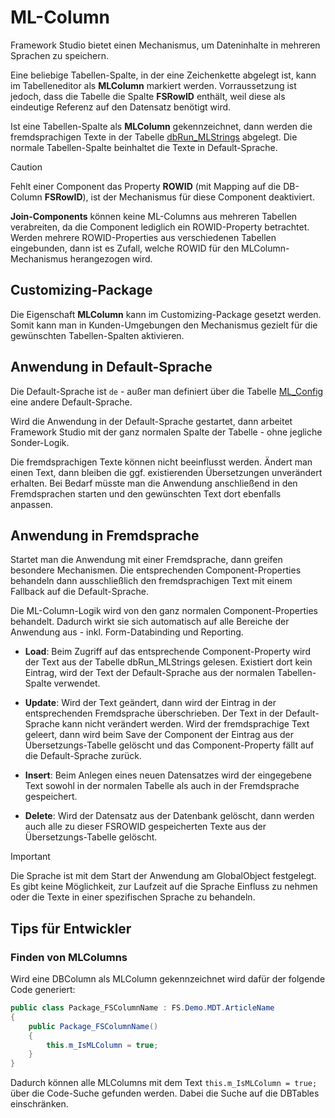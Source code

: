 # ML-Column

Framework Studio bietet einen Mechanismus, um Dateninhalte in mehreren Sprachen zu speichern.

Eine beliebige Tabellen-Spalte, in der eine Zeichenkette abgelegt ist, kann im Tabelleneditor als **MLColumn** markiert werden. Vorraussetzung ist jedoch, dass die Tabelle die Spalte **FSRowID** enthält, weil diese als eindeutige Referenz auf den Datensatz benötigt wird.

Ist eine Tabellen-Spalte als **MLColumn** gekennzeichnet, dann werden die fremdsprachigen Texte in der Tabelle [dbRun_MLStrings](../tables/dbrun_mlstrings.md) abgelegt. Die normale Tabellen-Spalte beinhaltet die Texte in Default-Sprache.

> [!CAUTION]
>
> Fehlt einer Component das Property **ROWID** (mit Mapping auf die DB-Column **FSRowID**), ist der Mechanismus für diese Component deaktiviert.
>
> **Join-Components** können keine ML-Columns aus mehreren Tabellen verabreiten, da die Component lediglich ein ROWID-Property betrachtet. Werden mehrere ROWID-Properties aus verschiedenen Tabellen eingebunden, dann ist es Zufall, welche ROWID für den MLColumn-Mechanismus herangezogen wird.

## Customizing-Package

Die Eigenschaft **MLColumn** kann im Customizing-Package gesetzt werden. Somit kann man in Kunden-Umgebungen den Mechanismus gezielt für die gewünschten Tabellen-Spalten aktivieren.

## Anwendung in Default-Sprache

Die Default-Sprache ist `de` - außer man definiert über die Tabelle [ML_Config](../tables/ml_config.md) eine andere Default-Sprache.

Wird die Anwendung in der Default-Sprache gestartet, dann arbeitet Framework Studio mit der ganz normalen Spalte der Tabelle - ohne jegliche Sonder-Logik.

Die fremdsprachigen Texte können nicht beeinflusst werden. Ändert man einen Text, dann bleiben die ggf. existierenden Übersetzungen unverändert erhalten. Bei Bedarf müsste man die Anwendung anschließend in den Fremdsprachen starten und den gewünschten Text dort ebenfalls anpassen.

## Anwendung in Fremdsprache

Startet man die Anwendung mit einer Fremdsprache, dann greifen besondere Mechanismen. Die entsprechenden Component-Properties behandeln dann ausschließlich den fremdsprachigen Text mit einem Fallback auf die Default-Sprache.

Die ML-Column-Logik wird von den ganz normalen Component-Properties behandelt. Dadurch wirkt sie sich automatisch auf alle Bereiche der Anwendung aus - inkl. Form-Databinding und Reporting.

* **Load**: Beim Zugriff auf das entsprechende Component-Property wird der Text aus der Tabelle dbRun_MLStrings gelesen. Existiert dort kein Eintrag, wird der Text der Default-Sprache aus der normalen Tabellen-Spalte verwendet.

* **Update**: Wird der Text geändert, dann wird der Eintrag in der entsprechenden Fremdsprache überschrieben. Der Text in der Default-Sprache kann nicht verändert werden. Wird der fremdsprachige Text geleert, dann wird beim Save der Component der Eintrag aus der Übersetzungs-Tabelle gelöscht und das Component-Property fällt auf die Default-Sprache zurück.

* **Insert**: Beim Anlegen eines neuen Datensatzes wird der eingegebene Text sowohl in der normalen Tabelle als auch in der Fremdsprache gespeichert.

* **Delete**: Wird der Datensatz aus der Datenbank gelöscht, dann werden auch alle zu dieser FSROWID gespeicherten Texte aus der Übersetzungs-Tabelle gelöscht.

> [!IMPORTANT]
> Die Sprache ist mit dem Start der Anwendung am GlobalObject festgelegt. Es gibt keine Möglichkeit, zur Laufzeit auf die Sprache Einfluss zu nehmen oder die Texte in einer spezifischen Sprache zu behandeln.

## Tips für Entwickler

### Finden von MLColumns

Wird eine DBColumn als MLColumn gekennzeichnet wird dafür der folgende Code generiert:

```csharp
public class Package_FSColumnName : FS.Demo.MDT.ArticleName
{
    public Package_FSColumnName()
    {
        this.m_IsMLColumn = true;
    }
}
```

Dadurch können alle MLColumns mit dem Text `this.m_IsMLColumn = true;` über die Code-Suche gefunden werden. Dabei die Suche auf die DBTables einschränken.
